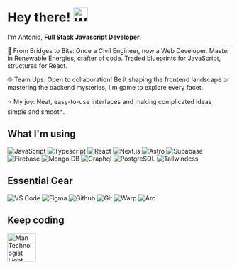 <h1>Hey there! <img src="https://raw.githubusercontent.com/Tarikul-Islam-Anik/Animated-Fluent-Emojis/master/Emojis/Hand%20gestures/Waving%20Hand.png" alt="Waving Hand" width="32" height="32" /></h1>

I'm Antonio, **Full Stack Javascript Developer**.

🚀 From Bridges to Bits: Once a Civil Engineer, now a Web Developer. Master in Renewable Energies, crafter of code. Traded blueprints for JavaScript, structures for React.

🌐 Team Ups: Open to collaboration! Be it shaping the frontend landscape or mastering the backend mysteries, I'm game to explore every facet.

⭐ My joy: Neat, easy-to-use interfaces and making complicated ideas simple and smooth.

## What I'm using
![JavaScript](https://img.shields.io/badge/JavaScript-F3E050?style=for-the-badge&logo=javascript&logoColor=black) ![Typescript](https://img.shields.io/badge/Typescript-3478C6?style=for-the-badge&logo=typescript&logoColor=white) ![React](https://img.shields.io/badge/React-82D7F7?style=for-the-badge&logo=react&logoColor=black) ![Next.js](https://img.shields.io/badge/Next.js-white?style=for-the-badge&logo=next.js&logoColor=black) ![Astro](https://img.shields.io/badge/Astro-CF477D?style=for-the-badge&logo=astro&logoColor=white) ![Supabase](https://img.shields.io/badge/Supabase-6CCC93?style=for-the-badge&logo=supabase&logoColor=white) ![Firebase](https://img.shields.io/badge/Firebase-F2AB40?style=for-the-badge&logo=firebase&logoColor=black) ![Mongo DB](https://img.shields.io/badge/Mongo%20DB-47A248?style=for-the-badge&logo=mongodb&logoColor=white) ![Graphql](https://img.shields.io/badge/Graphql-E10098?style=for-the-badge&logo=graphql&logoColor=white) ![PostgreSQL](https://img.shields.io/badge/PostgreSQL-3D6288?style=for-the-badge&logo=postgresql&logoColor=white) ![Tailwindcss](https://img.shields.io/badge/Tailwindcss-4BA3E3?style=for-the-badge&logo=tailwindcss&logoColor=white)

## Essential Gear
![VS Code](https://img.shields.io/badge/VS%20Code-007ACC?style=for-the-badge&logo=visual-studio-code&logoColor=white) ![Figma](https://img.shields.io/badge/Figma-935AEE?style=for-the-badge&logo=figma&logoColor=white) ![Github](https://img.shields.io/badge/Github-181717?style=for-the-badge&logo=github&logoColor=white) ![Git](https://img.shields.io/badge/Git-F05032?style=for-the-badge&logo=git&logoColor=white) ![Warp](https://img.shields.io/badge/Warp-01A4FF?style=for-the-badge&logo=warp&logoColor=white) ![Arc](https://img.shields.io/badge/Arc-FCBFBD?style=for-the-badge&logo=arc&logoColor=black)

## Keep coding 
<img src="https://raw.githubusercontent.com/Tarikul-Islam-Anik/Animated-Fluent-Emojis/master/Emojis/People%20with%20professions/Man%20Technologist%20Light%20Skin%20Tone.png" alt="Man Technologist Light Skin Tone" width="64" height="64" />
